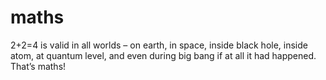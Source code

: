 # maths
2+2=4 is valid in all worlds – on earth, in space, inside black hole, inside atom, at quantum level, and even during big bang if at all it had happened. That’s maths!
